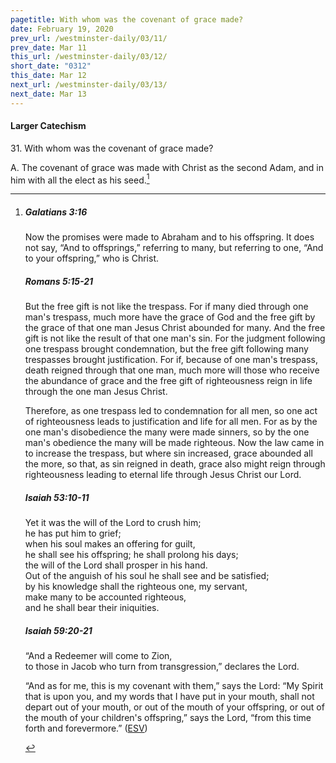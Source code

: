 ```yaml
---
pagetitle: With whom was the covenant of grace made?
date: February 19, 2020
prev_url: /westminster-daily/03/11/
prev_date: Mar 11
this_url: /westminster-daily/03/12/
short_date: "0312"
this_date: Mar 12
next_url: /westminster-daily/03/13/
next_date: Mar 13
---
```


#### Larger Catechism

<span class="q">31.</span> With whom was the covenant of grace made?

<span class="q">A.</span> The covenant of grace was made with Christ as the second Adam, and in him with all the elect as his seed.[^fnref:wlc1]


[^fnref:wlc1]: <div class="esv"><h5>Galatians 3:16</h5> <div class="esv-text"><p id="p48003016.01-1">Now the promises were made to Abraham and to his offspring. It does not say, &#8220;And to offsprings,&#8221; referring to many, but referring to one, &#8220;And to your offspring,&#8221; who is Christ.</p> </div><h5>Romans 5:15-21</h5> <div class="esv-text"><p id="p45005015.01-2">But the free gift is not like the trespass. For if many died through one man's trespass, much more have the grace of God and the free gift by the grace of that one man Jesus Christ abounded for many. And the free gift is not like the result of that one man's sin. For the judgment following one trespass brought condemnation, but the free gift following many trespasses brought justification. For if, because of one man's trespass, death reigned through that one man, much more will those who receive the abundance of grace and the free gift of righteousness reign in life through the one man Jesus Christ.</p>  <p id="p45005018.01-2">Therefore, as one trespass led to condemnation for all men, so one act of righteousness leads to justification and life for all men. For as by the one man's disobedience the many were made sinners, so by the one man's obedience the many will be made righteous. Now the law came in to increase the trespass, but where sin increased, grace abounded all the more, so that, as sin reigned in death, grace also might reign through righteousness leading to eternal life through Jesus Christ our Lord.</p> </div><h5>Isaiah 53:10-11</h5> <div class="esv-text"><div class="block-indent"> <p class="line-group" id="p23053010.01-3">Yet it was the will of the <span class="small-caps">Lord</span> to crush him;<br /> <span class="indent"></span>he has put him to grief;<br /> when his soul makes an offering for guilt,<br /> <span class="indent"></span>he shall see his offspring; he shall prolong his days;<br /> the will of the <span class="small-caps">Lord</span> shall prosper in his hand.<br />  Out of the anguish of his soul he shall see and be satisfied;<br /> by his knowledge shall the righteous one, my servant,<br /> <span class="indent"></span>make many to be accounted righteous,<br /> <span class="indent"></span>and he shall bear their iniquities.</p> </div> </div><h5>Isaiah 59:20-21</h5> <div class="esv-text"><div class="block-indent"> <p class="line-group" id="p23059020.01-4">&#8220;And a Redeemer will come to Zion,<br /> <span class="indent"></span>to those in Jacob who turn from transgression,&#8221; declares the <span class="small-caps">Lord</span>.</p> </div>  <p class="same-paragraph" id="p23059021.01-4">&#8220;And as for me, this is my covenant with them,&#8221; says the <span class="small-caps">Lord</span>: &#8220;My Spirit that is upon you, and my words that I have put in your mouth, shall not depart out of your mouth, or out of the mouth of your offspring, or out of the mouth of your children's offspring,&#8221; says the <span class="small-caps">Lord</span>, &#8220;from this time forth and forevermore.&#8221;  (<a href="http://www.esv.org" class="copyright">ESV</a>)</p> </div> </div>

